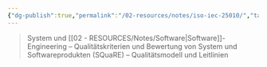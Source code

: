 ```yaml
---
{"dg-publish":true,"permalink":"/02-resources/notes/iso-iec-25010/","tags":["ISO"],"noteIcon":"","updated":"2024-08-27T22:49:06.710+02:00"}
---
```


>System und [[02 - RESOURCES/Notes/Software\|Software]]-Engineering – Qualitätskriterien und Bewertung von System und Softwareprodukten (SQuaRE) – Qualitätsmodell und Leitlinien